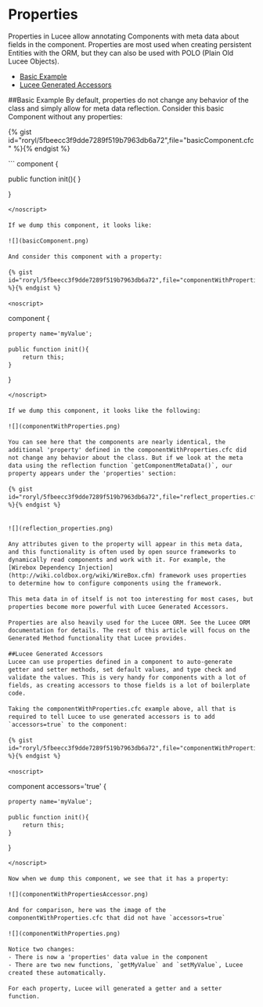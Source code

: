 # Properties
Properties in Lucee allow annotating Components with meta data about fields in the component. Properties are most used when creating persistent Entities with the ORM, but they can also be used with POLO (Plain Old Lucee Objects).

- [Basic Example](#basic-example)
- [Lucee Generated Accessors](#lucee-generated-accessors)

##Basic Example
By default, properties do not change any behavior of the class and simply allow for meta data reflection. Consider this basic Component without any properties: 

{% gist id="roryl/5fbeecc3f9dde7289f519b7963db6a72",file="basicComponent.cfc" %}{% endgist %}

<noscript>
```
component {
  
  public function init(){
  }
  
}
```
</noscript>

If we dump this component, it looks like:

![](basicComponent.png)

And consider this component with a property:

{% gist id="roryl/5fbeecc3f9dde7289f519b7963db6a72",file="componentWithProperties.cfc" %}{% endgist %}

<noscript>
```
component {
  
	property name='myValue';

	public function init(){
		return this;
	}
  
}
```
</noscript>

If we dump this component, it looks like the following:

![](componentWithProperties.png)

You can see here that the components are nearly identical, the additional 'property' defined in the componentWithProperties.cfc did not change any behavior about the class. But if we look at the meta data using the reflection function `getComponentMetaData()`, our property appears under the 'properties' section:

{% gist id="roryl/5fbeecc3f9dde7289f519b7963db6a72",file="reflect_properties.cfm" %}{% endgist %}


![](reflection_properties.png)

Any attributes given to the property will appear in this meta data, and this functionality is often used by open source frameworks to dynamically read components and work with it. For example, the [Wirebox Dependency Injection](http://wiki.coldbox.org/wiki/WireBox.cfm) framework uses properties to determine how to configure components using the framework.

This meta data in of itself is not too interesting for most cases, but properties become more powerful with Lucee Generated Accessors.

Properties are also heavily used for the Lucee ORM. See the Lucee ORM documentation for details. The rest of this article will focus on the Generated Method functionality that Lucee provides.

##Lucee Generated Accessors
Lucee can use properties defined in a component to auto-generate getter and setter methods, set default values, and type check and validate the values. This is very handy for components with a lot of fields, as creating accessors to those fields is a lot of boilerplate code. 

Taking the componentWithProperties.cfc example above, all that is required to tell Lucee to use generated accessors is to add `accessors=true` to the component:

{% gist id="roryl/5fbeecc3f9dde7289f519b7963db6a72",file="componentWithPropertiesAccessor.cfc" %}{% endgist %}

<noscript>
```
component accessors='true' {
  
	property name='myValue';

	public function init(){
		return this;
	}
  
}
```
</noscript>

Now when we dump this component, we see that it has a property:

![](componentWithPropertiesAccessor.png)

And for comparison, here was the image of the componentWithProperties.cfc that did not have `accessors=true`

![](componentWithProperties.png)

Notice two changes: 
- There is now a 'properties' data value in the component
- There are two new functions, `getMyValue` and `setMyValue`, Lucee created these automatically.

For each property, Lucee will generated a getter and a setter function.

